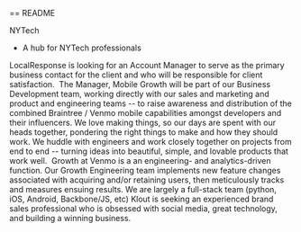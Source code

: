 == README

NYTech
- A hub for NYTech professionals

LocalResponse is looking for an Account Manager to serve as the primary business contact for the client and who will be responsible for client satisfaction. 
The Manager, Mobile Growth will be part of our Business Development team, working directly with our sales and marketing and product and engineering teams -- to raise awareness and distribution of the combined Braintree / Venmo mobile capabilities amongst developers and their influencers.
We love making things, so our days are spent with our heads together, pondering the right things to make and how they should work. We huddle with engineers and work closely together on projects from end to end -- turning ideas into beautiful, simple, and lovable products that work well. 
Growth at Venmo is a an engineering- and analytics-driven function. Our Growth Engineering team implements new feature changes associated with acquiring and/or retaining users, then meticulously tracks and measures ensuing results. We are largely a full-stack team (python, iOS, Android, Backbone/JS, etc)
Klout is seeking an experienced brand sales professional who is obsessed with social media, great technology, and building a winning business. 